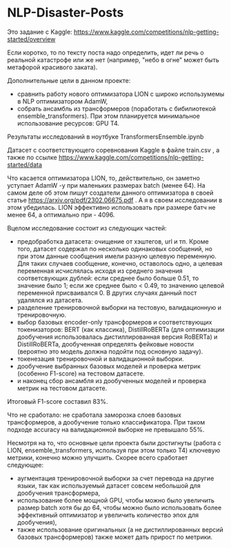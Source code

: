 # NLP-Disaster-Posts

Это задание с Kaggle: https://www.kaggle.com/competitions/nlp-getting-started/overview

Если коротко, то по тексту поста надо определить, идет ли речь о реальной катастрофе или же нет (например, "небо в огне" может быть метафорой красивого заката).

Дополнительные цели в данном проекте: 
- сравнить работу нового оптимизатора LION с широко использумемы в NLP оптимизатором AdamW,
- собрать ансамбль из трансформеров (поработать с бибилиотекой ensemble_transformers).
При этом планируется минимальное использование ресурсов: GPU T4.

Результаты исследований в ноутбуке TransformersEnsemble.ipynb

Датасет с соответствующего соревнования Kaggle в файле train.csv , а также по ссылке https://www.kaggle.com/competitions/nlp-getting-started/data

Что касается оптимизатора LION, то, действительно, он заметно уступает AdamW -у при маленьких  размерах batch (менее 64). На самом деле об этом пишут создатели данного оптимизатора в своей статье https://arxiv.org/pdf/2302.06675.pdf . А я в своем исследовании в этом убедилась. LION эффективно использовать при размере батч не менее 64, а оптимально при - 4096.

Вцелом исследование состоит из следующих частей:

- предобработка датасета: очищение от хэштегов, url и тп. Кроме того, датасет содержал по несколько одинаковых сообщений, но при этом данные сообщения имели разную целевую переменную. Для таких случаев сообщение, конечно, оставолось одно, а целевая переменная исчислялась исходя из среднего значения соответсвующих дублей: если среднее было больше 0.51, то значение было 1; если же среднее было < 0.49, то значению целевой переменной присваивался 0. В других случаях данный пост удалялся из датасета.
- разделение тренировочной выборки на тестовую, валидационную и тренировочную.  
- выбор базовых encoder-only трансформеров и соответствующих токенизаторов: BERT (как классика), DistillRoBERTa (для оптимизации дообучения использовалась дистиллированная версия RoBERTa) и DistillRoBERTa, дообученная определять фейковые новости (вероятно это модель должна подойти под основную задачу).
- токенезация тренировочной и валидационной выборки.
- дообучение выбранных базовых моделей и проверка метрик (особенно F1-score) на тестовом датасете.
- и наконец сбор ансамбля из дообученных моделей и проверка метрик на тестовом датасете.

Итоговый F1-score составил 83%.

Что не сработало: не сработала заморозка слоев базовых трансформеров, а дообучение только классификатора. При таком подходе accuracy на валидационной выборке не превышало 55%. 

Несмотря на то, что основные цели проекта были достигнуты (работа с LION,  ensemble_transformers, используя при этом только Т4) ключевую метрики, конечно можно улучшить. Скорее всего сработает следующее:

- аугментация тренировочной выборки за счет перевода на другие языки, так как используемый датасет совсем небольшой для дообучения трансформера,
- использование более мощной GPU, чтобы можно было увеличить размер batch хотя бы до 64, чтобы можно было использовать более эффективный оптимизатор и увеличить количество эпох для дообучения),
- также использование оригинальных (а не дистиллированных версий базовых трансформеров) также может дать прирост по метрики.




